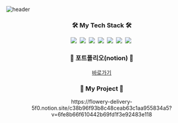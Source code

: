 ![header](https://capsule-render.vercel.app/api?type=soft&color=auto&height=150&section=header&text=Seo%20Ji%20Woo&fontSize=70&animation=twinkling)

<h3 align="center">🛠 My Tech Stack 🛠</h2>

<p align="center">
  <img src="https://img.shields.io/badge/Python-3766AB?style=flat-square&logo=Python&logoColor=white"/></a>&nbsp 
  <img src="https://img.shields.io/badge/Java-007396?style=flat-square&logo=Java&logoColor=white"/></a>&nbsp 
  <img src="https://img.shields.io/badge/C-A8B9CC?style=flat-square&logo=C&logoColor=white"/></a>&nbsp 
  <img src="https://img.shields.io/badge/Javascript-ffb13b?style=flat-square&logo=javascript&logoColor=white"/></a>&nbsp 
  <img src="https://img.shields.io/badge/css-1572B6?style=flat-square&logo=css3&logoColor=white"/></a>&nbsp 
  <img src="https://img.shields.io/badge/SpringBoot-6DB33F?style=flat-square&logo=Spring&logoColor=white"/></a>&nbsp 
  <img src="https://img.shields.io/badge/Mysql-E6B91E?style=flat-square&logo=MySql&logoColor=white"/></a>&nbsp 
</p>

<h3 align="center">💾 포트폴리오(notion) 💾</h2>

<p align="center">
  <a href="https://flowery-delivery-5f0.notion.site/Seo-JiWoo-027c39a6baa5456cb2a1ac2b949caddd">바로가기</a>
</p>

<h3 align="center">🔨 My Project 🔨</h2>

<p align="center">
  https://flowery-delivery-5f0.notion.site/c38b96f93b8c48ceab63c1aa955834a5?v=6fe8b66f610442b69fd1f3e92483e118
</p>

